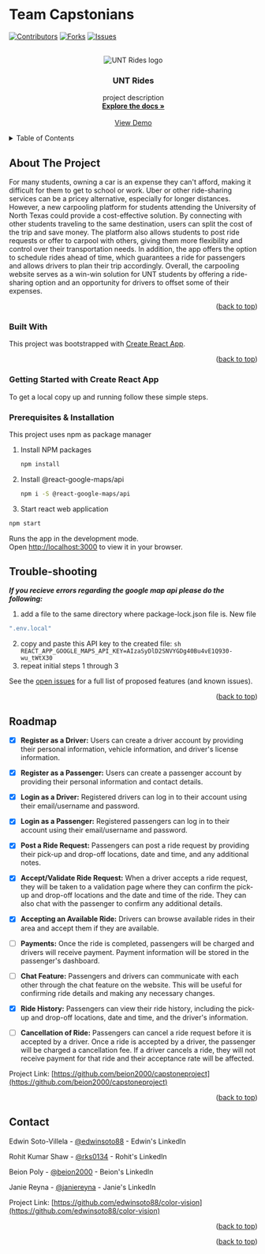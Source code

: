 # Team Capstonians

<a name="readme-top"></a>

[![Contributors][contributors-shield]][contributors-url]
[![Forks][forks-shield]][forks-url]
[![Issues][issues-shield]][issues-url]

<!-- PROJECT LOGO -->
<br />
<div align="center">
  <img src="https://user-images.githubusercontent.com/61428070/225522622-566f7d7d-87cb-4708-9177-cdb751d878bd.png" alt="UNT Rides logo"/>

<h3 align="center">UNT Rides</h3>

  <p align="center">
    project description
    <br />
    <a href="https://github.com/beion2000/capstoneproject"><strong>Explore the docs »</strong></a>
    <br />
    <br />
    <a href="https://github.com/beion2000/capstoneproject">View Demo</a>
  </p>
</div>

<!-- TABLE OF CONTENTS -->
<details>
  <summary>Table of Contents</summary>
  <ol>
    <li>
      <a href="#about-the-project">About The Project</a>
      <ul>
        <li><a href="#built-with">Built With</a></li>
      </ul>
    </li>
    <li><a href="#roadmap">Roadmap</a></li>
    <li><a href="#contact">Contact</a></li>
  </ol>
</details>

<!-- ABOUT THE PROJECT -->

## About The Project
For many students, owning a car is an expense they can't afford, making it difficult for them to get to school or work. Uber or other ride-sharing services can be a pricey alternative, especially for longer distances. However, a new carpooling platform for students attending the University of North Texas could provide a cost-effective solution. By connecting with other students traveling to the same destination, users can split the cost of the trip and save money. The platform also allows students to post ride requests or offer to carpool with others, giving them more flexibility and control over their transportation needs. In addition, the app offers the option to schedule rides ahead of time, which guarantees a ride for passengers and allows drivers to plan their trip accordingly. Overall, the carpooling website serves as a win-win solution for UNT students by offering a ride-sharing option and an opportunity for drivers to offset some of their expenses.

 <p align="right">(<a href="#readme-top">back to top</a>)</p>

### Built With

This project was bootstrapped with [Create React App](https://github.com/facebook/create-react-app).
<!-- GETTING STARTED -->


<p align="right">(<a href="#readme-top">back to top</a>)</p>

### Getting Started with Create React App

To get a local copy up and running follow these simple steps.

### Prerequisites & Installation

This project uses npm as package manager

1. Install NPM packages

   ```sh
   npm install
   ```
   
2. Install @react-google-maps/api
   
   ```sh
   npm i -S @react-google-maps/api
   ```
   
3. Start react web application
   
  ```sh
  npm start
  ```
Runs the app in the development mode.\
Open [http://localhost:3000](http://localhost:3000) to view it in your browser.

## Trouble-shooting

***If you recieve errors regarding the google map api please do the following:***
   
   1. add a file to the same directory where package-lock.json file is. New file
   ```sh
   ".env.local"
   ```
  
   2. copy and paste this API key to the created file:
    ```sh
   REACT_APP_GOOGLE_MAPS_API_KEY=AIzaSyDlD2SNVYGDg40Bu4vE1Q930-wu_tWtX30
    ```
   3. repeat initial steps 1 through 3

   See the [open issues](https://github.com/beion2000/capstoneproject/issues) for a full list of proposed features (and known issues).

<p align="right">(<a href="#readme-top">back to top</a>)</p>

<!-- ROADMAP -->

## Roadmap

 - [X] **Register as a Driver:** Users can create a driver account by providing their personal information, vehicle information, and driver's license information.
 - [X] **Register as a Passenger:** Users can create a passenger account by providing their personal information and contact details.
 - [X] **Login as a Driver:** Registered drivers can log in to their account using their email/username and password.
 - [X] **Login as a Passenger:** Registered passengers can log in to their account using their email/username and password.
 - [X] **Post a Ride Request:** Passengers can post a ride request by providing their pick-up and drop-off locations, date and time, and any additional notes.
 - [X] **Accept/Validate Ride Request:** When a driver accepts a ride request, they will be taken to a validation page where they can confirm the pick-up and drop-off locations and the date and time of the ride. They can also chat with the passenger to confirm any additional details.
 - [X] **Accepting an Available Ride:** Drivers can browse available rides in their area and accept them if they are available.
 - [ ] **Payments:** Once the ride is completed, passengers will be charged and drivers will receive payment. Payment information will be stored in the passenger's dashboard.
 - [ ] **Chat Feature:** Passengers and drivers can communicate with each other through the chat feature on the website. This will be useful for confirming ride details and making any necessary changes.
 - [X] **Ride History:** Passengers can view their ride history, including the pick-up and drop-off locations, date and time, and the driver's information.
 - [ ] **Cancellation of Ride:** Passengers can cancel a ride request before it is accepted by a driver. Once a ride is accepted by a driver, the passenger will be charged a cancellation fee. If a driver cancels a ride, they will not receive payment for that ride and their acceptance rate will be affected.


Project Link: [https://github.com/beion2000/capstoneproject](https://github.com/beion2000/capstoneproject)

<!-- MARKDOWN LINKS & IMAGES -->
[contributors-shield]: https://img.shields.io/github/contributors/beion2000/capstoneproject.svg?style=for-the-badge
[contributors-url]: https://github.com/beion2000/capstoneproject/graphs/contributors
[forks-shield]: https://img.shields.io/github/forks/beion2000/capstoneproject.svg?style=for-the-badge
[forks-url]: https://github.com/beion2000/capstoneproject/network/members
[issues-shield]: https://img.shields.io/github/issues/beion2000/capstoneproject.svg?style=for-the-badge
[issues-url]: https://github.com/beion2000/capstoneproject/issues
[product-screenshot]: /assets/images/ReadMe.PNG

<p align="right">(<a href="#readme-top">back to top</a>)</p>

<!-- CONTACT -->

## Contact

Edwin Soto-Villela - [@edwinsoto88](https://www.linkedin.com/in/edwin-soto-villela/) - Edwin's LinkedIn

Rohit Kumar Shaw - [@rks0134](https://www.linkedin.com/in/rohitkrshaw/) - Rohit's LinkedIn

Beion Poly - [@beion2000](https://www.linkedin.com/in/beionpoly/) - Beion's LinkedIn

Janie Reyna - [@janiereyna](https://www.linkedin.com/in/jreyna-csengineer/) - Janie's LinkedIn

Project Link: [https://github.com/edwinsoto88/color-vision](https://github.com/edwinsoto88/color-vision)

<p align="right">(<a href="#readme-top">back to top</a>)</p>

<!-- MARKDOWN LINKS & IMAGES -->
<!-- https://www.markdownguide.org/basic-syntax/#reference-style-links -->

[contributors-shield]: https://img.shields.io/github/contributors/edwinsoto88/Capstonians.svg?style=for-the-badge
[contributors-url]: https://github.com/beion2000/capstoneproject/graphs/contributors
[forks-shield]: https://img.shields.io/github/forks/edwinsoto88/color-vision.svg?style=for-the-badge
[forks-url]: https://github.com/edwinsoto88/color-vision/network/members
[stars-shield]: https://img.shields.io/github/stars/edwinsoto88/color-vision.svg?style=for-the-badge
[stars-url]: https://github.com/beion2000/capstoneproject/stargazers
[issues-shield]: https://img.shields.io/github/issues/edwinsoto88/color-vision.svg?style=for-the-badge
[issues-url]: https://github.com/beion2000/capstoneproject/issues
[license-shield]: https://img.shields.io/github/license/edwinsoto88/color-vision.svg?style=for-the-badge
[license-url]: https://github.com/beion2000/capstoneproject/blob/master/LICENSE.txt
[product-screenshot]: /assets/images/ReadMe.PNG
[react.js]: https://img.shields.io/badge/React-20232A?style=for-the-badge&logo=react&logoColor=61DAFB
[react-url]: https://reactjs.org/
[HTML5-url]: https://img.shields.io/badge/html5-%23E34F26.svg?style=for-the-badge&logo=html5&logoColor=white
[CSS3-url]: https://img.shields.io/badge/css3-%231572B6.svg?style=for-the-badge&logo=css3&logoColor=white
[bootstrap.com]: https://img.shields.io/badge/Bootstrap-563D7C?style=for-the-badge&logo=bootstrap&logoColor=white
[bootstrap-url]: https://getbootstrap.com

<p align="right">(<a href="#readme-top">back to top</a>)</p>
